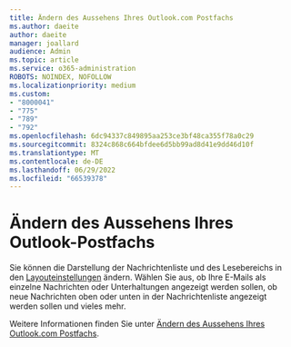```yaml
---
title: Ändern des Aussehens Ihres Outlook.com Postfachs
ms.author: daeite
author: daeite
manager: joallard
audience: Admin
ms.topic: article
ms.service: o365-administration
ROBOTS: NOINDEX, NOFOLLOW
ms.localizationpriority: medium
ms.custom:
- "8000041"
- "775"
- "789"
- "792"
ms.openlocfilehash: 6dc94337c849895aa253ce3bf48ca355f78a0c29
ms.sourcegitcommit: 8324c868c664bfdee6d5bb99ad8d41e9dd46d10f
ms.translationtype: MT
ms.contentlocale: de-DE
ms.lasthandoff: 06/29/2022
ms.locfileid: "66539378"
---
```

# <a name="change-the-look-of-your-outlook-mailbox"></a>Ändern des Aussehens Ihres Outlook-Postfachs

Sie können die Darstellung der Nachrichtenliste und des Lesebereichs in den [Layouteinstellungen](https://outlook.live.com/mail/options/mail/layout) ändern. Wählen Sie aus, ob Ihre E-Mails als einzelne Nachrichten oder Unterhaltungen angezeigt werden sollen, ob neue Nachrichten oben oder unten in der Nachrichtenliste angezeigt werden sollen und vieles mehr.
  
Weitere Informationen finden Sie unter [Ändern des Aussehens Ihres Outlook.com Postfachs](https://support.microsoft.com/office/change-the-look-of-your-mailbox-in-outlook-com-and-the-new-outlook-on-the-web-b41c2ecb-f23c-42b3-b7f8-659646d5e58c).
